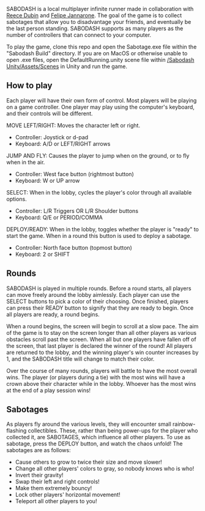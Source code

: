 SABODASH is a local multiplayer infinite runner made in collaboration with [Reece Dubin](https://github.com/RDubinNU) and [Felipe Jannarone](https://github.com/felipejannarone). The goal of the game is to collect sabotages that allow you to disadvantage your friends, and eventually be the last person standing. SABODASH supports as many players as the number of controllers that can connect to your computer. 

To play the game, clone this repo and open the Sabotage.exe file within the "Sabodash Build" directory. If you are on MacOS or otherwise unable to open .exe files, open the DefaultRunning.unity scene file within [/Sabodash Unity/Assets/Scenes](https://github.com/julio-villa/Sabodash/tree/main/Sabodash%20Unity/Assets/Scenes) in Unity and run the game.
## How to play

Each player will have their own form of control.  Most players will be playing on a game controller. One player may play using the computer's keyboard, and their controls will be different.

MOVE LEFT/RIGHT: Moves the character left or right.
- Controller: Joystick or d-pad
- Keyboard: A/D or LEFT/RIGHT arrows


JUMP AND FLY: Causes the player to jump when on the ground, or to fly when in the air.
- Controller: West face button (rightmost button)
- Keyboard: W or UP arrow


SELECT: When in the lobby, cycles the player's color through all available options.
- Controller: L/R Triggers OR L/R Shoulder buttons
- Keyboard: Q/E or PERIOD/COMMA


DEPLOY/READY: When in the lobby, toggles whether the player is "ready" to start the game.  When in a round this button is used to deploy a sabotage.
- Controller: North face button (topmost button)
- Keyboard: 2 or SHIFT

## Rounds

SABODASH is played in multiple rounds. Before a round starts, all players can move freely around the lobby aimlessly. Each player can use the SELECT buttons to pick a color of their choosing. Once finished, players can press their READY button to signify that they are ready to begin.  Once all players are ready, a round begins.

When a round begins, the screen will begin to scroll at a slow pace. The aim of the game is to stay on the screen longer than all other players as various obstacles scroll past the screen. When all but one players have fallen off of the screen, that last player is declared the winner of the round! All players are returned to the lobby, and the winning player's win counter increases by 1, and the SABODASH title will change to match their color. 

Over the course of many rounds, players will battle to have the most overall wins. The player (or players during a tie) with the most wins will have a crown above their character while in the lobby. Whoever has the most wins at the end of a play session wins!

## Sabotages

As players fly around the various levels, they will encounter small rainbow-flashing collectibles. These, rather than being power-ups for the player who collected it, are SABOTAGES, which influence all other players. To use as sabotage, press the DEPLOY button, and watch the chaos unfold! The sabotages are as follows:

- Cause others to grow to twice their size and move slower!
- Change all other players' colors to gray, so nobody knows who is who!
- Invert their gravity!
- Swap their left and right controls!
- Make them extremely bouncy!
- Lock other players' horizontal movement!
- Teleport all other players to you!
